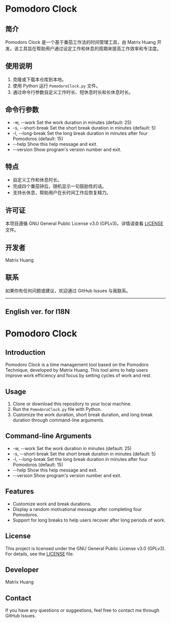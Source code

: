 # Pomodoro Clock

## 简介
Pomodoro Clock 是一个基于番茄工作法的时间管理工具，由 Matrix Huang 开发。该工具旨在帮助用户通过设定工作和休息的周期来提高工作效率和专注度。

## 使用说明
1. 克隆或下载本仓库到本地。
2. 使用 Python 运行 `PomodoroClock.py` 文件。
3. 通过命令行参数自定义工作时长、短休息时长和长休息时长。

## 命令行参数

- -w, --work       Set the work duration in minutes (default: 25)
- -s, --short-break  Set the short break duration in minutes (default: 5)
- -l, --long-break  Set the long break duration in minutes after four Pomodoros (default: 15)
- --help             Show this help message and exit.
- --version          Show program's version number and exit.


## 特点
- 自定义工作和休息时长。
- 完成四个番茄钟后，随机显示一句鼓励性的话。
- 支持长休息，帮助用户在长时间工作后恢复精力。

## 许可证
本项目遵循 GNU General Public License v3.0 (GPLv3)。详情请查看 [LICENSE](LICENSE) 文件。

## 开发者
Matrix Huang

## 联系
如果你有任何问题或建议，欢迎通过 GitHub Issues 与我联系。

---
## English ver. for I18N
# Pomodoro Clock

## Introduction
Pomodoro Clock is a time management tool based on the Pomodoro Technique, developed by Matrix Huang. This tool aims to help users improve work efficiency and focus by setting cycles of work and rest.

## Usage
1. Clone or download this repository to your local machine.
2. Run the `PomodoroClock.py` file with Python.
3. Customize the work duration, short break duration, and long break duration through command-line arguments.

## Command-line Arguments

- -w, --work       Set the work duration in minutes (default: 25)
- -s, --short-break  Set the short break duration in minutes (default: 5)
- -l, --long-break  Set the long break duration in minutes after four Pomodoros (default: 15)
- --help             Show this help message and exit.
- --version          Show program's version number and exit.


## Features
- Customize work and break durations.
- Display a random motivational message after completing four Pomodoros.
- Support for long breaks to help users recover after long periods of work.

## License
This project is licensed under the GNU General Public License v3.0 (GPLv3). For details, see the [LICENSE](LICENSE) file.

## Developer
Matrix Huang

## Contact
If you have any questions or suggestions, feel free to contact me through GitHub Issues.
